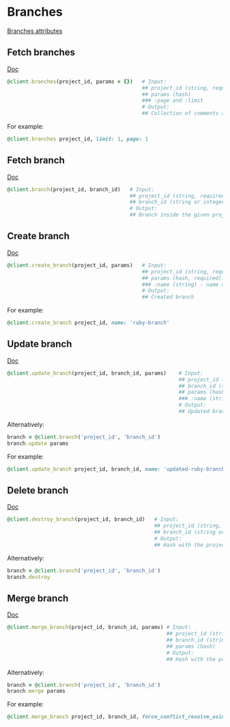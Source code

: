 # Branches

[Branches attributes](https://app.lokalise.com/api2docs/curl/#resource-branches)

## Fetch branches

[Doc](https://developers.lokalise.com/reference/list-all-branches)

```ruby
@client.branches(project_id, params = {})   # Input:
                                            ## project_id (string, required)
                                            ## params (hash)
                                            ### :page and :limit
                                            # Output:
                                            ## Collection of comments available in the branches project
```

For example:

```ruby
@client.branches project_id, limit: 1, page: 1
```

## Fetch branch

[Doc](https://developers.lokalise.com/reference/retrieve-a-branch)

```ruby
@client.branch(project_id, branch_id)   # Input:
                                        ## project_id (string, required)
                                        ## branch_id (string or integer, required)
                                        # Output:
                                        ## Branch inside the given project
```

## Create branch

[Doc](https://developers.lokalise.com/reference/retrieve-a-branch)

```ruby
@client.create_branch(project_id, params)   # Input:
                                            ## project_id (string, required)
                                            ## params (hash, required):
                                            ### :name (string) - name of the branch
                                            # Output:
                                            ## Created branch
```

For example:

```ruby
@client.create_branch project_id, name: 'ruby-branch'
```

## Update branch

[Doc](https://developers.lokalise.com/reference/update-a-branch)

```ruby
@client.update_branch(project_id, branch_id, params)    # Input:
                                                        ## project_id (string, required)
                                                        ## branch_id (string or integer, required)
                                                        ## params (hash, required):
                                                        ### :name (string) - name of the branch
                                                        # Output:
                                                        ## Updated branch
```

Alternatively:

```ruby
branch = @client.branch('project_id', 'branch_id')
branch.update params
```

For example:

```ruby
@client.update_branch project_id, branch_id, name: 'updated-ruby-branch'
```

## Delete branch

[Doc](https://developers.lokalise.com/reference/delete-a-branch)

```ruby
@client.destroy_branch(project_id, branch_id)   # Input:
                                                ## project_id (string, required)
                                                ## branch_id (string or integer, required)
                                                # Output:
                                                ## Hash with the project's id and "branch_deleted"=>true
```

Alternatively:

```ruby
branch = @client.branch('project_id', 'branch_id')
branch.destroy
```

## Merge branch

[Doc](https://developers.lokalise.com/reference/merge-a-branch)

```ruby
@client.merge_branch(project_id, branch_id, params) # Input:
                                                    ## project_id (string, required)
                                                    ## branch_id (string or integer, required)
                                                    ## params (hash)
                                                    # Output:
                                                    ## Hash with the project's id, "branch_merged"=>true, and branch attributes
```

Alternatively:

```ruby
branch = @client.branch('project_id', 'branch_id')
branch.merge params
```

For example:

```ruby
@client.merge_branch project_id, branch_id, force_conflict_resolve_using: 'master'
```
